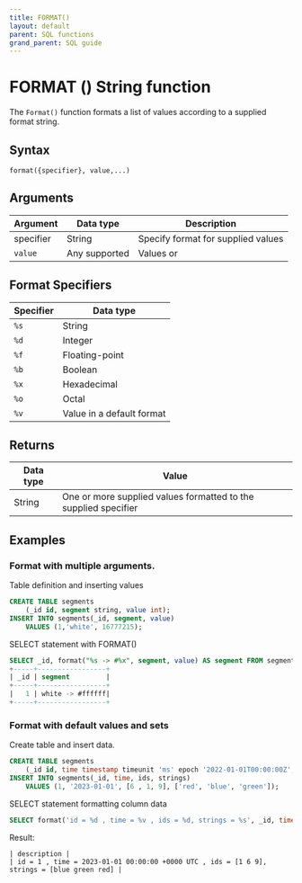 ```yaml
---
title: FORMAT()
layout: default
parent: SQL functions
grand_parent: SQL guide
---
```


# FORMAT () String function

The `Format()` function formats a list of values according to a supplied format string.

## Syntax

```
format({specifier}, value,...)
```

## Arguments

| Argument | Data type |Description |
|---|---|---|
| specifier | String | Specify format for supplied values | [Format specifiers](#format-specifiers) |
| `value` | Any supported | Values or  | [Supported data types](/docs/sql-guide/data-types/data-types-home) |

## Format Specifiers

| Specifier | Data type |
|---|---|
| `%s` | String |
| `%d` | Integer |
| `%f` | Floating-point |
| `%b` | Boolean |
| `%x` | Hexadecimal |
| `%o` | Octal |
| `%v` | Value in a default format |

## Returns

| Data type | Value |
|---|---|
| String | One or more supplied values formatted to the supplied specifier |

## Examples

### Format with multiple arguments.

Table definition and inserting values
```sql
CREATE TABLE segments
    (_id id, segment string, value int);
INSERT INTO segments(_id, segment, value)
    VALUES (1,'white', 16777215);
```
SELECT statement with FORMAT()
```sql
SELECT _id, format("%s -> #%x", segment, value) AS segment FROM segments;
+-----+-----------------+
| _id | segment         |
+-----+-----------------+
|   1 | white -> #ffffff|
+-----+-----------------+
```

### Format with default values and sets

Create table and insert data.

```sql
CREATE TABLE segments
    (_id id, time timestamp timeunit 'ms' epoch '2022-01-01T00:00:00Z', ids idset, strings stringset);
INSERT INTO segments(_id, time, ids, strings)
    VALUES (1, '2023-01-01', [6 , 1, 9], ['red', 'blue', 'green']);
```

SELECT statement formatting column data

```sql
SELECT format('id = %d , time = %v , ids = %d, strings = %s', _id, time, ids, strings) as description from segments;
```

Result:

```csv
| description |
| id = 1 , time = 2023-01-01 00:00:00 +0000 UTC , ids = [1 6 9], strings = [blue green red] |
```

